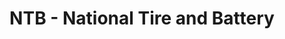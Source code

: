 ---
title: "NTB - National Tire and Battery"
url: /saint-charles/ntb-national-tire-and-battery/
shop: tyres
---